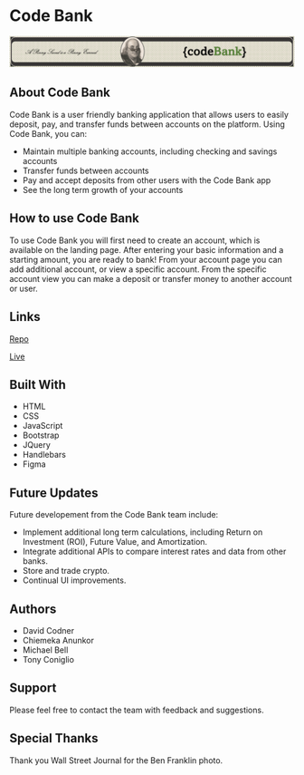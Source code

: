 # Code Bank

<img src="public/assets/banner.png" >


## About Code Bank

Code Bank is a user friendly banking application that allows users to easily deposit, pay, and transfer funds between accounts on the platform. Using Code Bank, you can:

- Maintain multiple banking accounts, including checking and savings accounts
- Transfer funds between accounts
- Pay and accept deposits from other users with the Code Bank app
- See the long term growth of your accounts

## How to use Code Bank

To use Code Bank you will first need to create an account, which is available on the landing page. After entering your basic information and a starting amount, you are ready to bank! From your account page you can add additional account, or view a specific account. From the specific account view you can make a deposit or transfer money to another account or user. 


## Links

[Repo](https://github.com/dcodner24/Code-Bank "Code Bank Repo")

[Live](https://code-bank-bc.herokuapp.com/ "Deployed Site")

## Built With

- HTML
- CSS
- JavaScript
- Bootstrap
- JQuery
- Handlebars
- Figma

## Future Updates

Future developement from the Code Bank team include:

- Implement additional long term calculations, including Return on Investment (ROI), Future Value, and Amortization.
- Integrate additional APIs to compare interest rates and data from other banks.
- Store and trade crypto.
- Continual UI improvements.

## Authors

- David Codner
- Chiemeka Anunkor
- Michael Bell
- Tony Coniglio 

## Support

Please feel free to contact the team with feedback and suggestions.

## Special Thanks

Thank you Wall Street Journal for the Ben Franklin photo.